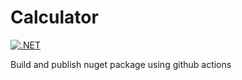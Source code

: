 # Calculator
[![.NET](https://github.com/shakenovdev/Calculator/actions/workflows/ci.yml/badge.svg?branch=main)](https://github.com/shakenovdev/Calculator/actions/workflows/ci.yml)

Build and publish nuget package using github actions
